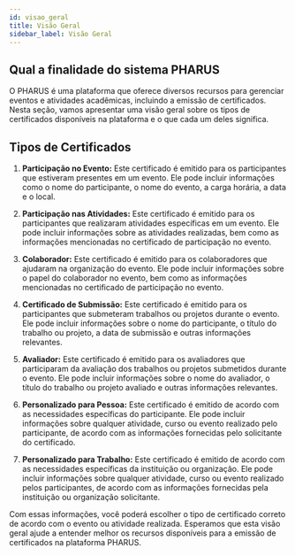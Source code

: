```yaml
---
id: visao_geral
title: Visão Geral
sidebar_label: Visão Geral
---
```

## Qual a finalidade do sistema PHARUS
O PHARUS é uma plataforma que oferece diversos recursos para gerenciar eventos e atividades acadêmicas, incluindo a emissão de certificados. Nesta seção, vamos apresentar uma visão geral sobre os tipos de certificados disponíveis na plataforma e o que cada um deles significa.

## Tipos de Certificados
1. **Participação no Evento:** Este certificado é emitido para os participantes que estiveram presentes em um evento. Ele pode incluir informações como o nome do participante, o nome do evento, a carga horária, a data e o local.

2. **Participação nas Atividades:** Este certificado é emitido para os participantes que realizaram atividades específicas em um evento. Ele pode incluir informações sobre as atividades realizadas, bem como as informações mencionadas no certificado de participação no evento.

3. **Colaborador:** Este certificado é emitido para os colaboradores que ajudaram na organização do evento. Ele pode incluir informações sobre o papel do colaborador no evento, bem como as informações mencionadas no certificado de participação no evento.

4. **Certificado de Submissão:** Este certificado é emitido para os participantes que submeteram trabalhos ou projetos durante o evento. Ele pode incluir informações sobre o nome do participante, o título do trabalho ou projeto, a data de submissão e outras informações relevantes.

5. **Avaliador:** Este certificado é emitido para os avaliadores que participaram da avaliação dos trabalhos ou projetos submetidos durante o evento. Ele pode incluir informações sobre o nome do avaliador, o título do trabalho ou projeto avaliado e outras informações relevantes.

6. **Personalizado para Pessoa:** Este certificado é emitido de acordo com as necessidades específicas do participante. Ele pode incluir informações sobre qualquer atividade, curso ou evento realizado pelo participante, de acordo com as informações fornecidas pelo solicitante do certificado.

7. **Personalizado para Trabalho:** Este certificado é emitido de acordo com as necessidades específicas da instituição ou organização. Ele pode incluir informações sobre qualquer atividade, curso ou evento realizado pelos participantes, de acordo com as informações fornecidas pela instituição ou organização solicitante.

Com essas informações, você poderá escolher o tipo de certificado correto de acordo com o evento ou atividade realizada. Esperamos que esta visão geral ajude a entender melhor os recursos disponíveis para a emissão de certificados na plataforma PHARUS.